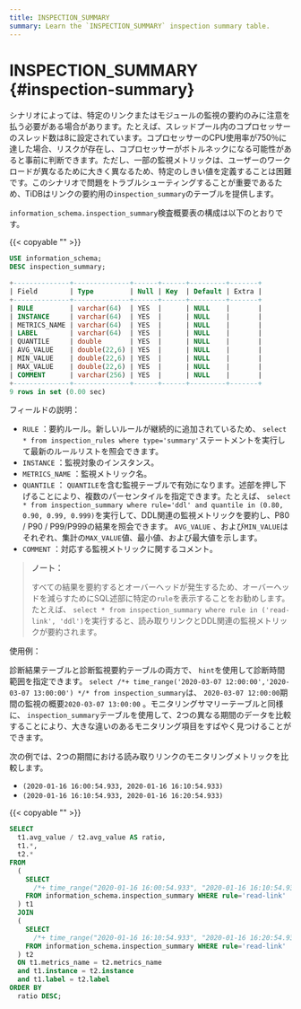 ```yaml
---
title: INSPECTION_SUMMARY
summary: Learn the `INSPECTION_SUMMARY` inspection summary table.
---
```


# INSPECTION_SUMMARY {#inspection-summary}

シナリオによっては、特定のリンクまたはモジュールの監視の要約のみに注意を払う必要がある場合があります。たとえば、スレッドプール内のコプロセッサーのスレッド数は8に設定されています。コプロセッサーのCPU使用率が750％に達した場合、リスクが存在し、コプロセッサーがボトルネックになる可能性があると事前に判断できます。ただし、一部の監視メトリックは、ユーザーのワークロードが異なるために大きく異なるため、特定のしきい値を定義することは困難です。このシナリオで問題をトラブルシューティングすることが重要であるため、TiDBはリンクの要約用の`inspection_summary`のテーブルを提供します。

`information_schema.inspection_summary`検査概要表の構成は以下のとおりです。

{{< copyable "" >}}

```sql
USE information_schema;
DESC inspection_summary;
```

```sql
+--------------+--------------+------+------+---------+-------+
| Field        | Type         | Null | Key  | Default | Extra |
+--------------+--------------+------+------+---------+-------+
| RULE         | varchar(64)  | YES  |      | NULL    |       |
| INSTANCE     | varchar(64)  | YES  |      | NULL    |       |
| METRICS_NAME | varchar(64)  | YES  |      | NULL    |       |
| LABEL        | varchar(64)  | YES  |      | NULL    |       |
| QUANTILE     | double       | YES  |      | NULL    |       |
| AVG_VALUE    | double(22,6) | YES  |      | NULL    |       |
| MIN_VALUE    | double(22,6) | YES  |      | NULL    |       |
| MAX_VALUE    | double(22,6) | YES  |      | NULL    |       |
| COMMENT      | varchar(256) | YES  |      | NULL    |       |
+--------------+--------------+------+------+---------+-------+
9 rows in set (0.00 sec)
```

フィールドの説明：

-   `RULE` ：要約ルール。新しいルールが継続的に追加されているため、 `select * from inspection_rules where type='summary'`ステートメントを実行して最新のルールリストを照会できます。
-   `INSTANCE` ：監視対象のインスタンス。
-   `METRICS_NAME` ：監視メトリック名。
-   `QUANTILE` ： `QUANTILE`を含む監視テーブルで有効になります。述部を押し下げることにより、複数のパーセンタイルを指定できます。たとえば、 `select * from inspection_summary where rule='ddl' and quantile in (0.80, 0.90, 0.99, 0.999)`を実行して、DDL関連の監視メトリックを要約し、P80 / P90 / P99/P999の結果を照会できます。 `AVG_VALUE` 、および`MIN_VALUE`はそれぞれ、集計の`MAX_VALUE`値、最小値、および最大値を示します。
-   `COMMENT` ：対応する監視メトリックに関するコメント。

> **ノート：**
>
> すべての結果を要約するとオーバーヘッドが発生するため、オーバーヘッドを減らすためにSQL述部に特定の`rule`を表示することをお勧めします。たとえば、 `select * from inspection_summary where rule in ('read-link', 'ddl')`を実行すると、読み取りリンクとDDL関連の監視メトリックが要約されます。

使用例：

診断結果テーブルと診断監視要約テーブルの両方で、 `hint`を使用して診断時間範囲を指定できます。 `select /*+ time_range('2020-03-07 12:00:00','2020-03-07 13:00:00') */* from inspection_summary`は、 `2020-03-07 12:00:00`期間の監視の概要`2020-03-07 13:00:00` 。モニタリングサマリーテーブルと同様に、 `inspection_summary`テーブルを使用して、2つの異なる期間のデータを比較することにより、大きな違いのあるモニタリング項目をすばやく見つけることができます。

次の例では、2つの期間における読み取りリンクのモニタリングメトリックを比較します。

-   `(2020-01-16 16:00:54.933, 2020-01-16 16:10:54.933)`
-   `(2020-01-16 16:10:54.933, 2020-01-16 16:20:54.933)`

{{< copyable "" >}}

```sql
SELECT
  t1.avg_value / t2.avg_value AS ratio,
  t1.*,
  t2.*
FROM
  (
    SELECT
      /*+ time_range("2020-01-16 16:00:54.933", "2020-01-16 16:10:54.933")*/ *
    FROM information_schema.inspection_summary WHERE rule='read-link'
  ) t1
  JOIN
  (
    SELECT
      /*+ time_range("2020-01-16 16:10:54.933", "2020-01-16 16:20:54.933")*/ *
    FROM information_schema.inspection_summary WHERE rule='read-link'
  ) t2
  ON t1.metrics_name = t2.metrics_name
  and t1.instance = t2.instance
  and t1.label = t2.label
ORDER BY
  ratio DESC;
```
